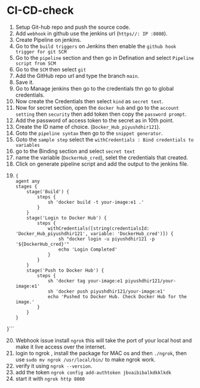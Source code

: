# CI-CD-check
1. Setup Git-hub repo and push the source code.
2. Add ```webhook``` in github use the jenkins url (```https//: IP :8080```).
3. Create Pipeline on jenkins.
4. Go to the ```build triggers``` on Jenkins then enable the ```github hook trigger for git SCM```
5. Go to the ```pipeline``` section and then go in Defination and select ```Pipeline script from SCM```
6. Go to the ```SCM``` then select ```git```
7. Add the GitHub repo url  and type the branch ```main```.
8. Save it.
9. Go to Manage jenkins then go to the credentials thn go to global credentials.
10. Now create the Credentials then select ```kind``` as ```secret text```.
11. Now for secret section, open the ```docker hub``` and go to the ```account setting``` then ```security``` then add token then copy the ```password prompt```.
12. Add the password of access token to the secret as in 10th point.
13. Create the ID name of choice. (```Docker_Hub_piyushdhir121```).
14. Goto the ```pipeline syntax``` then go to the ```snippet generator```.
15. Goto the ```sample step``` select the ```withCredentials : Bind credentials to variables```
16. go to the Binding section and select ```secret text```
17. name the variable (```DockerHub_cred```), selet the credentials that created.
18. Click on generate pipeline script and add the output to the jenkins file.
19. ```pipeline
    {
    agent any    
    stages {
        stage('Build') {
            steps {
                sh 'docker build -t your-image:e1 .'
            }
        }
        stage('Login to Docker Hub') {
            steps {
                withCredentials([string(credentialsId: 'Docker_Hub_piyushdhir121', variable: 'DockerHub_cred')]) {
                    sh "docker login -u piyushdhir121 -p '${DockerHub_cred}'"
                    echo 'Login Completed'
                }
            }
        }
        stage('Push to Docker Hub') {
            steps {
                sh 'docker tag your-image:e1 piyushdhir121/your-image:e1'
                sh 'docker push piyushdhir121/your-image:e1'
                echo 'Pushed to Docker Hub. Check Docker Hub for the image.'
            }
        }
    }
}```

20. Webhook issue install ```ngrok``` this will take the port of your local host and make it live access over the internet.
21. login to ngrok , install the package for MAC os and then ```./ngrok```, then use ```sudo mv ngrok /usr/local/bin/``` to make ngrok work.
22. verify it using ```ngrok --version```.
23. add the token ```ngrok config add-authtoken jbvaibibalkdkklkdk```
24. start it with ```ngrok http 8080```




